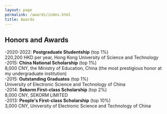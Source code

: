 ```yaml
---
layout: page
permalink: /awards/index.html
title: Awards
---
```


## Honors and Awards


-2020-2022: **Postgraduate Studentship** (top 1%)<br>220,200 HKD per year, Hong Kong University of Science and Technology
<br>
-2015: **China National Scholarship** (top 1%)<br>8,000 CNY, the Ministry of Education, China (the most prestigious honor at my undergraduate institution)
<br>
-2015: **Outstanding Graduates** (top 1%)<br>University of Electronic Science and Technology of China
<br>
-2014: **Sekorm First-class Scholarship** (top 2%)<br>8,000 CNY, SEKORM LIMITED
<br>
-2013: **People's First-class Scholarship** (top 10%)<br> 3,000 CNY, University of Electronic Science and Technology of China
<br>




<!-- Lastest Update: 27th Aug 2023 &nbsp; [中文版本 (Chinese Version)](https://caihanlin.com/file/awards-zh/)

## Scholarships

- August 2023：**FEPG Scholarship** (about $1400)<br>One of the highest undergraduate awards at FZU.
- May 2023：**XiamenAir Scholarship** (about $600)<br>One of the highest undergraduate awards at FZU
- Oct 2023：Best Academic Performance of Maynooth (€100)
<br>

## Competitions

- Aug 2023：**<font color='red'>Best Technology Award</font>** in National Youth Science Innovation Project Competition
- June 2023：**First Prize (Provincial championship)** in Fujian Youth Science Innovation Project Competition
- May 2023：**<font color='red'>Finalist Award</font>** in Mathematical Contest In Modeling (Top 1% of all 20508 paper)
- June 2022：**Champion** of 100-meter Freestyle Swimming Competition of Fuzhou University
- June 2022：Third Prize in the 13th Nanwei Cup Mathematical Mathematical Contest in Modeling<br>

## Honors

- Aug 2023：**FEPG Scholarship (Top 0.5%)**<br>Funded by Fujian Energy Petrochemical Group
- June 2022：*Nomination for China Telecom Scholarship*<br>

## Services

- Sep 2022 - Sep 2023：IEEE Student Membership, CAAI Student Membership -->

